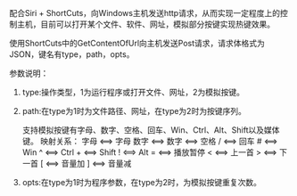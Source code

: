 配合Siri + ShortCuts，向Windows主机发送http请求，从而实现一定程度上的控制主机，目前可以打开某个文件、软件、网址，模拟部分按键实现热键效果。

使用ShortCuts中的GetContentOfUrl向主机发送Post请求，请求体格式为JSON，键名有type，path，opts。

参数说明：

1. type:操作类型，1为运行程序或打开文件、网址，2为模拟按键。

2. path:在type为1时为文件路径、网址，在type为2时为按键序列。

   支持模拟按键有字母、数字、空格、回车、Win、Ctrl、Alt、Shift以及媒体键。
   映射关系：
   字母  <==> 字母
   数字  <==> 数字
     <==> 空格
   /  <==> 回车
   \#  <==> Win
   ^  <==> Ctrl
   \+  <==> Shift
   !  <==> Alt =  <==> 播放暂停
   <  <==> 上一首
   \>  <==> 下一首
   [  <==> 音量加
   ]  <==> 音量减

3. opts:在type为1时为程序参数，在type为2时，为模拟按键重复次数。
